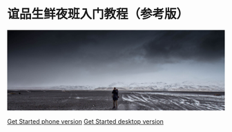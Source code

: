 # 谊品生鲜夜班入门教程（参考版）
![](./resources/pic/common/coverpage.jpg)

[Get Started phone version](//phone_index.html)  [Get Started desktop version](./index.md)


